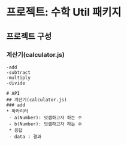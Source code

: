 # 프로젝트: 수학 Util 패키지
## 프로젝트 구성
### 계산기(calculator.js)
	-add
	-subtract
	-multiply
	-divide

	# API
	## 계산기(calculator.js)
	### add
	* 파라미터
	 - a(Number): 덧셈하고자 하는 수
	 - b(Number): 덧셈하고자 하는 수
	 * 응답
	 - data : 결과
